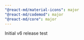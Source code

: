 ```yaml
---
"@react-md/material-icons": major
"@react-md/codemod": major
"@react-md/core": major
---
```


Initial v6 release test
